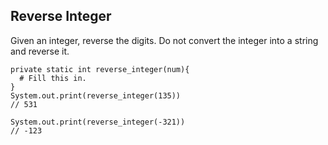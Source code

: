 ## Reverse Integer

Given an integer, reverse the digits. Do not convert the integer into a string and reverse it.

```{java}
private static int reverse_integer(num){
  # Fill this in.
}
System.out.print(reverse_integer(135))
// 531

System.out.print(reverse_integer(-321))
// -123
```
